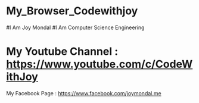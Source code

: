 # My_Browser_Codewithjoy
#I Am Joy Mondal
#I Am Computer Science Engineering 
# My Youtube Channel  : https://www.youtube.com/c/CodeWithJoy
My Facebook Page : https://www.facebook.com/joymondal.me

